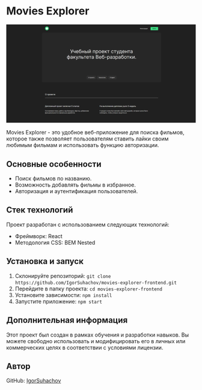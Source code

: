 # Movies Explorer

![Пример скриншота приложения](/src/images/project.png)

Movies Explorer - это удобное веб-приложение для поиска фильмов, которое также позволяет пользователям ставить лайки своим любимым фильмам и использовать функцию авторизации.

## Основные особенности

- Поиск фильмов по названию.
- Возможность добавлять фильмы в избранное.
- Авторизация и аутентификация пользователей.

## Стек технологий

Проект разработан с использованием следующих технологий:

- Фреймворк: React
- Методология CSS: BEM Nested

## Установка и запуск

1. Склонируйте репозиторий: `git clone https://github.com/IgorSuhachov/movies-explorer-frontend.git`
2. Перейдите в папку проекта: `cd movies-explorer-frontend`
3. Установите зависимости: `npm install`
4. Запустите приложение: `npm start`

## Дополнительная информация

Этот проект был создан в рамках обучения и разработки навыков. Вы можете свободно использовать и модифицировать его в личных или коммерческих целях в соответствии с условиями лицензии.

## Автор

GitHub: [IgorSuhachov ](https://github.com/IgorSuhachov/)
